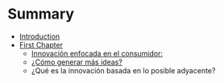 # Summary

* [Introduction](README.md)
* [First Chapter](chapter1.md)
   * [Innovación enfocada en el consumidor:](innovacion_enfocada_en_el_consumidor.md)
   * [¿Cómo generar más ideas?](como_generar_mas_ideas.md)
   * ¿Qué es la innovación basada en lo posible adyacente?

